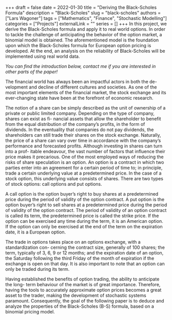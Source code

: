 +++ 
draft = false
date = 2022-01-30
title = "Deriving the Black-Scholes Formula"
description = "Black-Scholes"
slug = "black-scholes"
authors = ["Lars Wagoner"]
tags = ["Mathematics", "Finance", "Stochastic Modelling"]
categories = ["Projects"]
externalLink = ""
series = []
+++
In this project, we derive the Black-Scholes formula and apply it to real world options.
In order to tackle the challenge of anticipating the behavior of the option market, a
binomial model is obtained. The aforementioned model is the foundation upon which
the Black-Scholes formula for European option pricing is developed. At the end, an
analysis on the reliability of Black-Scholes will be implemented using real world data. 

*You can find the introduction below, contact me if you are interested in other parts of the paper!*



The financial world has always been an impactful actors in both the de-
velopment and decline of different cultures and societies. As one of the most important
elements of the financial market, the stock exchange and its ever-changing state have
been at the forefront of economic research.

The notion of a share can be simply described as the unit of ownership of a private
or public limited company. Depending on the type of company, shares can exist as fi-
nancial assets that allow the shareholder to benefit from the equal distribution of the
company’s profits, in the form of dividends. In the eventuality that companies do not
pay dividends, the shareholders can still trade their shares on the stock exchange.
Naturally, the price of a share can vary over time in accordance with the company’s
performance and forecasted profits. Although investing in shares can turn into a prof-
itable endeavour, the vast number of factors that influence their price makes it precarious.
One of the most employed ways of reducing the risks of share speculation is an option.
An option is a contract in which two parties enter into an agreement for a certain period
of time to; in principle, trade a certain underlying value at a predetermined price. In
the case of a stock option, this underlying value consists of shares. There are two types
of stock options: call options and put options.

A call option is the option buyer’s right to buy shares at a predetermined price during
the period of validity of the option contract. A put option is the option buyer’s right to
sell shares at a predetermined price during the period of validity of the option contract.
The period of validity of an option contract is called its term, the predetermined price
is called the strike price. If the option can be exercised any time during the term, it is
an American option. If the option can only be exercised at the end of the term on the
expiration date, it is a European option.

The trade in options takes place on an options exchange, with a standardization con-
cerning the contract size, generally of 100 shares; the term, typically of 3, 6, 9 or 12
months; and the expiration date of an option, the Saturday following the third Friday
of the month of expiration if the exchange is open on that day. It is also important to
note that an option can only be traded during its term.

Having established the benefits of option trading, the ability to anticipate the long-
term behaviour of the market is of great importance. Therefore, having the tools to
accurately approximate option prices becomes a great asset to the trader, making the
development of stochastic systems paramount. Consequently, the goal of the following
paper is to deduce and analyze the properties of the Black-Scholes (B-S) formula, based
on a binomial pricing model.
